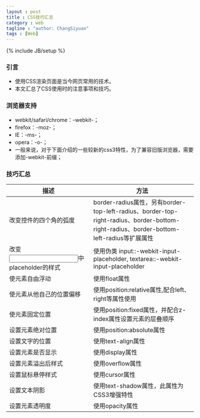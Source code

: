 ```yaml
---
layout : post
title : CSS技巧汇总
category : web
tagline : "author: ChangSiyuan"
tags : [Web]
---
```

{% include JB/setup %}

### 引言
- 使用CSS渲染页面是当今网页常用的技术。
- 本文汇总了CSS使用时的注意事项和技巧。

### 浏览器支持
- webkit/safari/chrome：-webkit-；
- firefox：-moz-；
- IE：-ms-；
- opera：-o-；
- 一般来说，对于下面介绍的一些较新的css3特性，为了兼容旧版浏览器，需要添加-webkit-前缀；

### 技巧汇总
|描述|方法|
|---|---|
|改变控件的四个角的弧度|border-radius属性，另有border-top-left-radius、border-top-right-radius、border-bottom-right-radius、border-bottom-left-radius等扩展属性|
|改变<input>中placeholder的样式|使用伪类 input::-webkit-input-placeholder, textarea::-webkit-input-placeholder|
|使元素自由浮动|使用float属性|
|使元素从他自己的位置偏移|使用position:relative属性,配合left、right等属性使用|
|使元素固定位置|使用position:fixed属性，并配合z-index属性设置元素的层叠顺序|
|设置元素绝对位置|使用position:absolute属性|
|设置文字的位置|使用text-align属性|
|设置元素是否显示|使用display属性|
|设置元素溢出后样式|使用overflow属性|
|设置鼠标悬停样式|使用cursor属性|
|设置文本阴影|使用text-shadow属性，此属性为CSS3增强特性|
|设置元素透明度|使用opacity属性|
